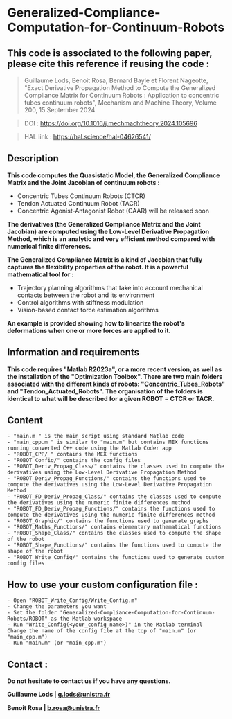 # Generalized-Compliance-Computation-for-Continuum-Robots

## This code is associated to the following paper, please cite this reference if reusing the code :

> Guillaume Lods, Benoit Rosa, Bernard Bayle et Florent Nageotte, "Exact Derivative Propagation Method to Compute the Generalized Compliance Matrix for Continuum Robots : Application to concentric tubes continuum robots", Mechanism and Machine Theory, Volume 200, 15 September 2024

> DOI : https://doi.org/10.1016/j.mechmachtheory.2024.105696

> HAL link : https://hal.science/hal-04626541/


## Description

**This code computes the Quasistatic Model, the Generalized Compliance Matrix and the Joint Jacobian of continuum robots :**
- Concentric Tubes Continuum Robots (CTCR)
- Tendon Actuated Continuum Robot (TACR)
- Concentric Agonist-Antagonist Robot (CAAR) will be released soon

**The derivatives (the Generalized Compliance Matrix and the Joint Jacobian) are computed using the Low-Level Derivative Propagation Method, which is an analytic and very efficient method compared with numerical finite differences.**

**The Generalized Compliance Matrix is a kind of Jacobian that fully captures the flexibility properties of the robot. It is a powerful mathematical tool for :**
- Trajectory planning algorithms that take into account mechanical contacts between the robot and its environment
- Control algorithms with stiffness modulation 
- Vision-based contact force estimation algorithms

**An example is provided showing how to linearize the robot's deformations when one or more forces are applied to it.**


## Information and requirements

**This code requires "Matlab R2023a", or a more recent version, as well as the installation of the "Optimization Toolbox". There are two main folders associated with the different kinds of robots: "Concentric_Tubes_Robots" and "Tendon_Actuated_Robots". The organisation of the folders is identical to what will be described for a given ROBOT = CTCR or TACR.**

## Content
	- "main.m " is the main script using standard Matlab code
	- "main_cpp.m " is similar to "main.m" but contains MEX functions running converted C++ code using the Matlab Coder app
	- "ROBOT_CPP/ " contains the MEX functions
	- "ROBOT_Config/" contains the config files
	- "ROBOT_Deriv_Propag_Class/" contains the classes used to compute the derivatives using the Low-Level Derivative Propagation Method
	- "ROBOT_Deriv_Propag_Functions/" contains the functions used to compute the derivatives using the Low-Level Derivative Propagation Method
	- "ROBOT_FD_Deriv_Propag_Class/" contains the classes used to compute the derivatives using the numeric finite differences method
	- "ROBOT_FD_Deriv_Propag_Functions/" contains the functions used to compute the derivatives using the numeric finite differences method
	- "ROBOT_Graphic/" contains the functions used to generate graphs
	- "ROBOT_Maths_Functions/" contains elementary mathematical functions
	- "ROBOT_Shape_Class/" contains the classes used to compute the shape of the robot
	- "ROBOT_Shape_Functions/" contains the functions used to compute the shape of the robot
	- "ROBOT_Write_Config/" contains the functions used to generate custom config files

## How to use your custom configuration file : 
	- Open "ROBOT_Write_Config/Write_Config.m"
	- Change the parameters you want
	- Set the folder "Generalized-Compliance-Computation-for-Continuum-Robots/ROBOT" as the Matlab workspace
	- Run "Write_Config(<your_config_name>)" in the Matlab terminal
	Change the name of the config file at the top of "main.m" (or "main_cpp.m")
	- Run "main.m" (or "main_cpp.m")

## Contact : 
**Do not hesitate to contact us if you have any questions.**

**Guillaume Lods | g.lods@unistra.fr**

**Benoit Rosa | b.rosa@unistra.fr**
